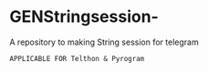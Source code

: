 # GENStringsession-
A repository to making String session for telegram 

    APPLICABLE FOR Telthon & Pyrogram 
